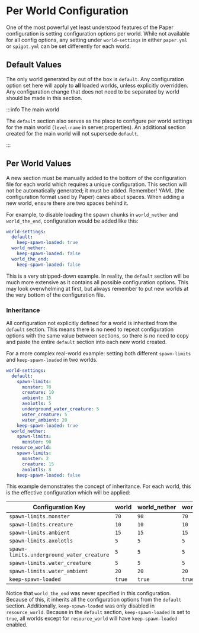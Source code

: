 # Per World Configuration

One of the most powerful yet least understood features of the Paper configuration is setting
configuration options per world. While not available for all config options, any setting under
`world-settings` in either `paper.yml` or `spigot.yml` can be set differently for each world.

## Default Values

The only world generated by out of the box is `default`. Any configuration option set here will
apply to **all** loaded worlds, unless explicitly overridden. Any configuration change that does not
need to be separated by world should be made in this section.

:::info The main world

The `default` section also serves as the place to configure per world settings for the main world
(`level-name` in server.properties). An additional section created for the main world will not
supersede `default`.

:::

## Per World Values

A new section must be manually added to the bottom of the configuration file for each world which
requires a unique configuration. This section will not be automatically generated; it must be added.
Remember! YAML (the configuration format used by Paper) cares about spaces. When adding a new world,
ensure there are two spaces behind it.

For example, to disable loading the spawn chunks in `world_nether` and `world_the_end`,
configuration would be added like this:

```yaml title="paper.yml"
world-settings:
  default:
    keep-spawn-loaded: true
  world_nether:
    keep-spawn-loaded: false
  world_the_end:
    keep-spawn-loaded: false
```

This is a very stripped-down example. In reality, the `default` section will be much more extensive
as it contains all possible configuration options. This may look overwhelming at first, but always
remember to put new worlds at the very bottom of the configuration file.

### Inheritance

All configuration not explicitly defined for a world is inherited from the `default` section. This
means there is no need to repeat configuration options with the same value between sections, so
there is no need to copy and paste the entire `default` section into each new world created.

For a more complex real-world example: setting both different `spawn-limits` and `keep-spawn-loaded`
in two worlds.

```yaml title="paper.yml"
world-settings:
  default:
    spawn-limits:
      monster: 70
      creature: 10
      ambient: 15
      axolotls: 5
      underground_water_creature: 5
      water_creature: 5
      water_ambient: 20
    keep-spawn-loaded: true
  world_nether:
    spawn-limits:
      monster: 90
  resource_world:
    spawn-limits:
      monster: 2
      creature: 15
      axolotls: 8
    keep-spawn-loaded: false
```

This example demonstrates the concept of inheritance. For each world, this is the effective
configuration which will be applied:

| Configuration Key                         | world  | world_nether | world_the_end | resource_world |
| ----------------------------------------- | ------ | ------------ | ------------- | -------------- |
| `spawn-limits.monster`                    | `70`   | `90`         | `70`          | `2`            |
| `spawn-limits.creature`                   | `10`   | `10`         | `10`          | `15`           |
| `spawn-limits.ambient`                    | `15`   | `15`         | `15`          | `15`           |
| `spawn-limits.axolotls`                   | `5`    | `5`          | `5`           | `8`            |
| `spawn-limits.underground_water_creature` | `5`    | `5`          | `5`           | `5`            |
| `spawn-limits.water_creature`             | `5`    | `5`          | `5`           | `5`            |
| `spawn-limits.water_ambient`              | `20`   | `20`         | `20`          | `20`           |
| `keep-spawn-loaded`                       | `true` | `true`       | `true`        | `false`        |

Notice that `world_the_end` was never specified in this configuration. Because of this, it inherits
all the configuration options from the `default` section. Additionally, `keep-spawn-loaded` was only
disabled in `resource_world`. Because in the `default` section, `keep-spawn-loaded` is set to
`true`, all worlds except for `resource_world` will have `keep-spawn-loaded` enabled.
